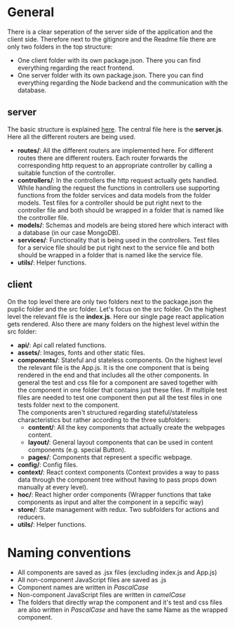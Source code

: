 # General
There is a clear seperation of the server side of the application and the client side. Therefore next to the gitignore and the Readme file there are only two folders in the top structure:
* One client folder with its own package.json. There you can find everything regarding the react frontend.
* One server folder with its own package.json. There you can find everything regarding the Node backend and the communication with the database.

## server
The basic structure is explained [here](https://developer.mozilla.org/en-US/docs/Learn/Server-side/Express_Nodejs/routes).
The central file here is the **server.js**. Here all the different routers are being used. 
* **routes/**: All the different routers are implemented here. For different routes there are different routers. 
Each router forwards the corresponding http request to an appropriate controller by calling a suitable function of the controller. 
* **controllers/**: In the controllers the http request actually gets handled. While handling the request the functions in controllers use supporting functions from the folder services and data models from the folder models. Test files for a controller should be put right next to the controller file and both should be wrapped in a folder that is named like the controller file.
* **models/**: Schemas and models are being stored here which interact with a database (in our case MongoDB).
* **services/**: Functionality that is being used in the controllers. Test files for a service file should be put right next to the service file and both should be wrapped in a folder that is named like the service file.
* **utils/**: Helper functions.

## client
On the top level there are only two folders next to the package.json the puplic folder and the src folder. 
Let's focus on the src folder. On the highest level the relevant file is the **index.js**. Here our single page react application gets rendered. Also there are many folders on the highest level within the src folder:
* **api/**: Api call related functions.
* **assets/**:  Images, fonts and other static files.
* **components/**: Stateful and stateless components. On the highest level the relevant file is the App.js. It is the one component that is being rendered in the end and that includes all the other components. In general the test and css file for a component are saved together with the component in one folder that contains just these files. If multiple test files are needed to test one component then put all the test files in one tests folder next to the component.  
The components aren't structured regarding stateful/stateless characteristics but rather according to the three subfolders:
     * **content/**: All the key components that actually create the webpages content.
     * **layout/**: General layout components that can be used in content components (e.g. special Button).
     * **pages/**: Components that represent a specific webpage.
* **config/**: Config files.
* **context/**: React context components (Context provides a way to pass data through the component tree without having to pass props down manually at every level).
* **hoc/**: React higher order components (Wrapper functions that take components as input and alter the component in a sepcific way)
* **store/**: State management with redux. Two subfolders for actions and reducers.
* **utils/**: Helper functions.

# Naming conventions
* All components are saved as .jsx files (excluding index.js and App.js)
* All non-component JavaScript files are saved as .js 
* Component names are written in _PascalCase_
* Non-component JavaScript files are written in _camelCase_
* The folders that directly wrap the component and it's test and css files are also written in _PascalCase_ and have the same Name as the wrapped component.